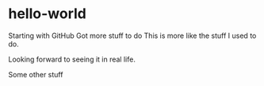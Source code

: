 # hello-world
Starting with GitHub
Got more stuff to do
This is more like the stuff I used to do.

Looking forward to seeing it in real life.

Some other stuff



